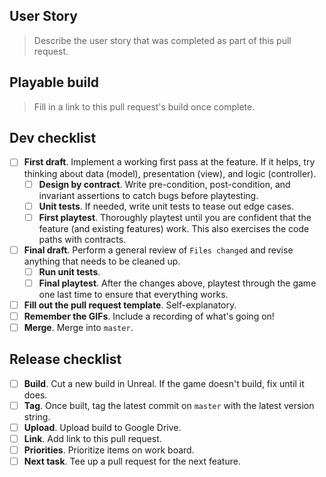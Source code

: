 ## User Story

> Describe the user story that was completed as part of this pull request.

## Playable build

> Fill in a link to this pull request's build once complete.

## Dev checklist

* [ ] **First draft**. Implement a working first pass at the feature. If it helps, try thinking about data (model), presentation (view), and logic (controller).
	* [ ] **Design by contract**. Write pre-condition, post-condition, and invariant assertions to catch bugs before playtesting.
	* [ ] **Unit tests**. If needed, write unit tests to tease out edge cases.
	* [ ] **First playtest**. Thoroughly playtest until you are confident that the feature (and existing features) work. This also exercises the code paths with contracts.
* [ ] **Final draft**. Perform a general review of `Files changed` and revise anything that needs to be cleaned up.
	* [ ] **Run unit tests**.
	* [ ] **Final playtest**. After the changes above, playtest through the game one last time to ensure that everything works.
* [ ] **Fill out the pull request template**. Self-explanatory.
* [ ] **Remember the GIFs**. Include a recording of what's going on!
* [ ] **Merge**. Merge into `master`.

## Release checklist

* [ ] **Build**. Cut a new build in Unreal. If the game doesn't build, fix until it does.
* [ ] **Tag**. Once built, tag the latest commit on `master` with the latest version string.
* [ ] **Upload**. Upload build to Google Drive.
* [ ] **Link**. Add link to this pull request.
* [ ] **Priorities**. Prioritize items on work board.
* [ ] **Next task**. Tee up a pull request for the next feature.
